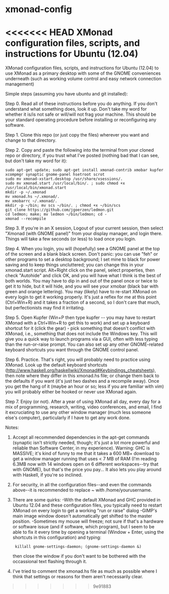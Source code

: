 xmonad-config
=============

<<<<<<< HEAD
XMonad configuration files, scripts, and instructions for Ubuntu (12.04)
=======
XMonad configuration files, scripts, and instructions for Ubuntu (12.04) to use XMonad as a primary desktop with some of the GNOME conveniences underneath (such as working volume control and easy network connection management) 

Simple steps (assuming you have ubuntu and git installed): 

Step 0. Read all of these instructions before you do anything. If you don't understand what something does, look it up. Don't take my word for whether it is/is not safe or will/will not frag your machine. <soapbox>This should be your standard operating procedure before installing or reconfiguring any software. </soapbox>

Step 1. Clone this repo (or just copy the files) wherever you want and change to that directory. 

Step 2. Copy and paste the following into the terminal from your cloned repo or directory, if you trust what I've posted (nothing bad that I can see, but don't take my word for it):

	sudo apt-get update; sudo apt-get install xmonad-contrib xmobar kupfer xcompmgr synaptic gnome-panel hsetroot scrot
	sudo mv xmonad-xstart.desktop /usr/share/xsessions/.
	sudo mv xmonad.start /usr/local/bin/. ; sudo chmod +x /usr/local/bin/xmonad.start
	mkdir -p ~/.xmonad
	mv xmonad.hs ~/.xmonad/.
	mv xmobarrc ~/.xmonad/.
	mkdir -p ~/bin; mv scs ~/bin/. ; chmod +x ~/bin/scs
	git clone https://github.com/jgoerzen/ledmon.git
	cd ledmon; make; mv ledmon ~/bin/ledmon; cd -
	xmonad --recompile

Step 3. If you're in an X session, Logout of your current session, then select "Xmonad (with GNOME panel)" from your display manager, and login there. Things will take a few seconds (or less) to load once you login.

Step 4. When you login, you will (hopefully) see a GNOME panel at the top of the screen and a blank black screen. Don't panic: you can use "feh" or other programs to set a desktop background; I set mine to black for power saving and to keep things uncluttered; you can change this in your xmonad.start script. Alt+Right click on the panel, select properties, then check "Autohide" and click OK, and you will have what I think is the best of both worlds. You may have to dip in and out of the panel once or twice to get it to hide, but it will hide, and you will see your xmobar (black bar with green and orange lettering).  You may (likely) have to re-start XMonad on every login to get it working properly. It's just a reflex for me at this point (Ctrl+Win+R) and it takes a fraction of a second, so I don't care that much, but perfectionists may find it irritating.

Step 5. Open Kupfer (Win+P then type kupfer -- you may have to restart XMonad with a Ctrl+Win+R to get this to work) and set up a keyboard shortcut for it (click the gear) - pick something that doesn't conflict with XMonad, i.e., something that does not include the Windows key. This will give you a quick way to launch programs via a GUI, often with less typing than the run-or-raise prompt. You can also set up any other GNOME-related keyboard shortcuts you want through the GNOME control panel. 

Step 6. Practice. That's right, you will probably need to practice using XMonad. Look up the default keyboard shortcuts (<http://www.haskell.org/haskellwiki/Xmonad#Keybindings_cheatsheets>), then note where they differ in this xmonad.hs file; or change them back to the defaults if you want (it's just two dashes and a recompile away). Once you get the hang of it (maybe an hour or so; less if you are familiar with vim) you will probably either be hooked or never use XMonad again. 

Step 7. Enjoy (or not). After a year of using XMonad all day, every day for a mix of programming, research, writing, video conferences, and email, I find it excruciating to use any other window manager (much less someone else's computer), particularly if I have to get any work done. 		

Notes: 

1. Accept all recommended dependencies in the apt-get commands (synaptic isn't strictly needed, though; it's just a lot more powerful and reliable than Software Center, in my experience). Warning: GHC is MASSIVE; it's kind of funny to me that it takes a 600 MB+ download to get a window manager running that uses < 7 MB of RAM (I'm reading 6.3MB now with 14 windows open on 6 different workspaces--try that with GNOME), but that's the price you pay... It also lets you play around with Haskell, if you're so inclined. 

2. For security, in all the configuration files--and even the commands above--it is recommended to replace ~ with /home/yourusername. 

3. There are some quirks:
	-With the default XMonad and GHC provided in Ubuntu 12.04 and these configuration files, you typically need to restart XMonad on every login to get a working "run or raise" dialog
	-GIMP's main image window doesn't automatically get shifted to the master position. 
	-Sometimes my mouse will freeze; not sure if that's a hardware or software issue (and if software, which program), but I seem to be able to fix it every time by opening a terminal (Window + Enter, using the shortcuts in this configuration) and typing: 
	
		killall gnome-settings-daemon; (gnome-settings-daemon &) 

	then close the window if you don't want to be bothered with the occassional text flashing through it. 

5. I've tried to comment the xmonad.hs file as much as possible where I think that settings or reasons for them aren't necessarily clear. 
>>>>>>> 9e91883
